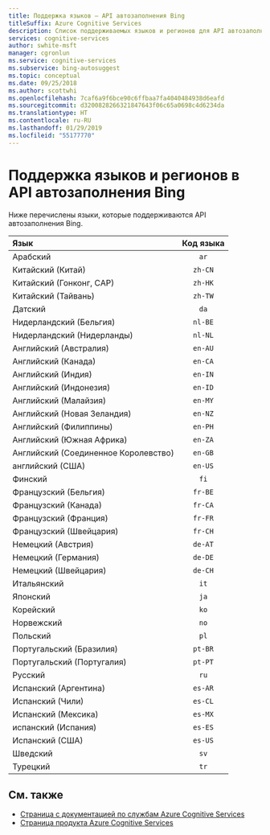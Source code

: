 ```yaml
---
title: Поддержка языков — API автозаполнения Bing
titleSuffix: Azure Cognitive Services
description: Список поддерживаемых языков и регионов для API автозаполнения Bing.
services: cognitive-services
author: swhite-msft
manager: cgronlun
ms.service: cognitive-services
ms.subservice: bing-autosuggest
ms.topic: conceptual
ms.date: 09/25/2018
ms.author: scottwhi
ms.openlocfilehash: 7caf6a9f6bce90c6ffbaa7fa4040484938d6eafd
ms.sourcegitcommit: d3200828266321847643f06c65a0698c4d6234da
ms.translationtype: HT
ms.contentlocale: ru-RU
ms.lasthandoff: 01/29/2019
ms.locfileid: "55177770"
---
```

# <a name="language-and-region-support-for-the-bing-autosuggest-api"></a>Поддержка языков и регионов в API автозаполнения Bing

Ниже перечислены языки, которые поддерживаются API автозаполнения Bing.

| Язык    | Код языка |
|:----------- |:-------------:|
| Арабский      | `ar`          |
| Китайский (Китай)     | `zh-CN`          |
| Китайский (Гонконг, CАР)    | `zh-HK`          |
| Китайский (Тайвань)     | `zh-TW`          |
| Датский      | `da`          |
| Нидерландский (Бельгия)       | `nl-BE`          |
| Нидерландский (Нидерланды)      | `nl-NL`          |
| Английский (Австралия)    | `en-AU`          |
| Английский (Канада)     | `en-CA`          |
| Английский (Индия)    | `en-IN`          |
| Английский (Индонезия)     | `en-ID`          |
| Английский (Малайзия)     | `en-MY`          |
| Английский (Новая Зеландия)    | `en-NZ`          |
| Английский (Филиппины)     | `en-PH`          |
| Английский (Южная Африка)    | `en-ZA`          |
| Английский (Соединенное Королевство)    | `en-GB`          |
| английский (США)    | `en-US`          |
| Финский     | `fi`          |
| Французский (Бельгия)     | `fr-BE`          |
| Французский (Канада)     | `fr-CA`          |
| Французский (Франция)     | `fr-FR`          |
| Французский (Швейцария)      | `fr-CH`          |
| Немецкий (Австрия)      | `de-AT`          |
| Немецкий (Германия)      | `de-DE`          |
| Немецкий (Швейцария)      | `de-CH`          |
| Итальянский     | `it`          |
| Японский    | `ja`          |
| Корейский      | `ko`          |
| Норвежский   | `no`          |
| Польский      | `pl`          |
| Португальский (Бразилия)   | `pt-BR`|
| Португальский (Португалия) | `pt-PT`|
| Русский     | `ru`          |
| Испанский (Аргентина)    | `es-AR`          |
| Испанский (Чили)     | `es-CL`          |
| Испанский (Мексика)    | `es-MX`          |
| испанский (Испания)    | `es-ES`          |
| Испанский (США)    | `es-US`          |
| Шведский     | `sv`          |
| Турецкий     | `tr`          |

## <a name="see-also"></a>См. также

- [Страница с документацией по службам Azure Cognitive Services](https://docs.microsoft.com/azure/cognitive-services/)
- [Страница продукта Azure Cognitive Services](https://azure.microsoft.com/services/cognitive-services/)
